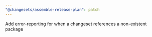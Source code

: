 ```yaml
---
"@changesets/assemble-release-plan": patch
---
```


Add error-reporting for when a changeset references a non-existent package
